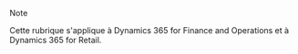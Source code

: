 > [!NOTE]
> Cette rubrique s'applique à Dynamics 365 for Finance and Operations et à Dynamics 365 for Retail. 